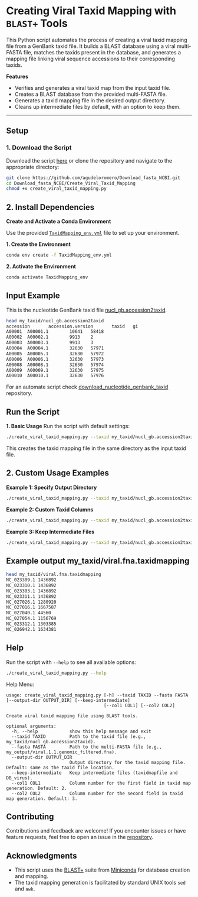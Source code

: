 # Creating Viral Taxid Mapping with `BLAST+` Tools

This Python script automates the process of creating a viral taxid mapping file from a GenBank taxid file. It builds a BLAST database using a viral multi-FASTA file, matches the taxids present in the database, and generates a mapping file linking viral sequence accessions to their corresponding taxids.

**Features**

* Verifies and generates a viral taxid map from the input taxid file.
* Creates a BLAST database from the provided multi-FASTA file.
* Generates a taxid mapping file in the desired output directory.
* Cleans up intermediate files by default, with an option to keep them.

---

## **Setup**

### 1. Download the Script

Download the script [here](https://github.com/agudeloromero/Download_fasta_NCBI/blob/main/create_viral_taxid_mapping_with_blast/create_viral_taxid_mapping_blast.py) or clone the repository and navigate to the appropriate directory:
```bash
git clone https://github.com/agudeloromero/Download_fasta_NCBI.git
cd Download_fasta_NCBI/Create_Viral_Taxid_Mapping
chmod +x create_viral_taxid_mapping.py
```

## 2. Install Dependencies
**Create and Activate a Conda Environment**

Use the provided [`TaxidMapping_env.yml`](https://github.com/agudeloromero/Download_fasta_NCBI/blob/main/create_viral_taxid_mapping_with_blast/TaxidMapping_withBlast_env.yml) file to set up your environment.

**1. Create the Environment**
```bash
conda env create -f TaxidMapping_env.yml
```

**2. Activate the Environment**
```bash
conda activate TaxidMapping_env
```

## Input Example

This is the nucleotide GenBank taxid file [nucl_gb.accession2taxid](https://ftp.ncbi.nih.gov/pub/taxonomy/accession2taxid/).
```bash
head my_taxid/nucl_gb.accession2taxid
accession       accession.version       taxid   gi
A00001  A00001.1        10641   58418
A00002  A00002.1        9913    2
A00003  A00003.1        9913    3
A00004  A00004.1        32630   57971
A00005  A00005.1        32630   57972
A00006  A00006.1        32630   57973
A00008  A00008.1        32630   57974
A00009  A00009.1        32630   57975
A00010  A00010.1        32630   57976
```
For an automate script check [download_nucleotide_genbank_taxid](https://github.com/agudeloromero/Download_fasta_NCBI/blob/main/download_nucleotide_genbank_taxid/README.md) repository.

## Run the Script
**1. Basic Usage**
Run the script with default settings:
```bash
./create_viral_taxid_mapping.py --taxid my_taxid/nucl_gb.accession2taxid --fasta my_output/viral.1.1.genomic_filtered.fna
```
This creates the taxid mapping file in the same directory as the input taxid file.

## 2. Custom Usage Examples

**Example 1: Specify Output Directory**
```bash
./create_viral_taxid_mapping.py --taxid my_taxid/nucl_gb.accession2taxid --fasta my_output/viral.1.1.genomic_filtered.fna --output-dir custom_output
```

**Example 2: Custom Taxid Columns**
```bash
./create_viral_taxid_mapping.py --taxid my_taxid/nucl_gb.accession2taxid --fasta my_output/viral.1.1.genomic_filtered.fna --col1 1 --col2 2
```

**Example 3: Keep Intermediate Files**
```bash
./create_viral_taxid_mapping.py --taxid my_taxid/nucl_gb.accession2taxid --fasta my_output/viral.1.1.genomic_filtered.fna --keep-intermediate
```

## Example output my_taxid/viral.fna.taxidmapping
```bash
head my_taxid/viral.fna.taxidmapping 
NC_023309.1 1436892
NC_023310.1 1436892
NC_023303.1 1436892
NC_023311.1 1436892
NC_027026.1 1280920
NC_027016.1 1667587
NC_027040.1 44560
NC_027054.1 1156769
NC_023312.1 1303385
NC_026942.1 1634381
```

## Help

Run the script with `--help` to see all available options:
```bash
./create_viral_taxid_mapping.py --help
```

Help Menu:
```
usage: create_viral_taxid_mapping.py [-h] --taxid TAXID --fasta FASTA [--output-dir OUTPUT_DIR] [--keep-intermediate]
                                     [--col1 COL1] [--col2 COL2]

Create viral taxid mapping file using BLAST tools.

optional arguments:
  -h, --help            show this help message and exit
  --taxid TAXID         Path to the taxid file (e.g., my_taxid/nucl_gb.accession2taxid).
  --fasta FASTA         Path to the multi-FASTA file (e.g., my_output/viral.1.1.genomic_filtered.fna).
  --output-dir OUTPUT_DIR
                        Output directory for the taxid mapping file. Default: same as the taxid file location.
  --keep-intermediate   Keep intermediate files (taxidmapfile and DB_virus).
  --col1 COL1           Column number for the first field in taxid map generation. Default: 2.
  --col2 COL2           Column number for the second field in taxid map generation. Default: 3.
```

## Contributing

Contributions and feedback are welcome! If you encounter issues or have feature requests, feel free to open an issue in the [repository](https://github.com/agudeloromero/Download_fasta_NCBI/issues).

## Acknowledgments

* This script uses the [BLAST+](https://anaconda.org/bioconda/blast) suite from [Miniconda](https://docs.anaconda.com/miniconda/) for database creation and mapping.
* The taxid mapping generation is facilitated by standard UNIX tools `sed` and `awk`.
